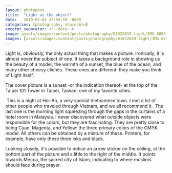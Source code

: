 ```yaml
---
layout: photopost
title:  "Light as the object"
date:   2019-02-01 23:59:59 -0600
categories: [photography, shareable]
excerpt_separator: <!--more-->
image: assets/images/content/posts/photography/01022019-light/IMG_6093.jpg
images: [assets/images/content/posts/photography/01022019-light/IMG_6737.jpg, assets/images/content/posts/photography/01022019-light/IMG_8486.jpg]
---
```

Light is, obviously, the only actual thing that makes a picture. Ironically, it is almost never the subject of one. It takes a background role in showing us the beauty of a model, the warmth of a sunset, the blue of the ocean, and many other cheesy clichés. These ones are different: they make you think of Light itself.
<!--more-->
The cover picture is a sunset -or the indication thereof- at the top of the Taipei 101 Tower in Taipei, Taiwan; one of my favorite cities.

<span class="image fit" style="margin-bottom:0.8em; margin-top:4.5em">
  <img src="{{ site.baseurl }}/assets/images/content/posts/photography/01022019-light/IMG_6737.jpg" alt="" />
</span>
This is a night at Hoi-An, a very special Vietnamese town. I met a lot of other people who traveled through Vietnam, and we all recommend it.

<span class="image fit" style="margin-bottom:0.8em; margin-top:4.5em">
  <img src="{{ site.baseurl }}/assets/images/content/posts/photography/01022019-light/IMG_8486.jpg" alt="" />
</span>
The last one is the morning light squeezing through the gaps in the curtains of a hotel room in Malaysia. I never discovered what outside objects were responsible for the colors, but they are fascinating. They are pretty close to being Cyan, Magenta, and Yellow: the three primary colors of the CMYK model. All others can be obtained by a mixture of these. Printers, for example, have only these three inks and black.

Looking closely, it's possible to notice an arrow sticker on the ceiling, at the bottom part of the picture and a little to the right of the middle. It points towards Mecca, the sacred city of Islam, indicating to where muslims should face during prayer.


